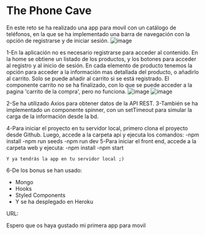 # The Phone Cave

En este reto se ha realizado una app para movil con un catálogo de teléfonos, en la que se ha implementado una barra de navegación con la opción de registrarse y de iniciar sesión.
![image](https://user-images.githubusercontent.com/69985189/117585067-b63d5d00-b110-11eb-9db2-de98d0bfb9ae.png)

1-En la aplicación no es necesario registrarse para acceder al contenido. En la home se obtiene un listado de los productos, y los botones para acceder al registro y al inicio de sesión.
  En cada elemento de producto tenemos la opción para acceder a la información mas detallada del producto, o añadirlo al carrito.
  Solo se puede añadir al carrito si se está registrado.
  El componente carrito no se ha finalizado, con lo que se puede acceder a la pagina 'carrito de la compra', pero no funciona.
![image](https://user-images.githubusercontent.com/69985189/117585103-e38a0b00-b110-11eb-955b-417b286b968d.png)
![image](https://user-images.githubusercontent.com/69985189/117585136-09171480-b111-11eb-81c6-026ff108d854.png)

2-Se ha utilizado Axios para obtener datos de la API REST.
3-También se ha implementado un componente spinner, con un setTimeout para simular la carga de la información desde la bd.

4-Para iniciar el proyecto en tu servidor local, primero clona el proyecto desde Github. Luego, accede a la carpeta api y ejecuta los comandos:
    -npm install
    -npm run seeds
    -npm run dev
5-Para iniciar el front end, accede a la carpeta web y ejecuta:
    -npm install
    -npm start
    
    Y ya tendrás la app en tu servidor local ;)
    
6-De los bonus se han usado:
- Mongo
- Hooks
- Styled Components
- Y se ha desplegado en Heroku

URL:


Espero que os haya gustado mi primera app para movil
